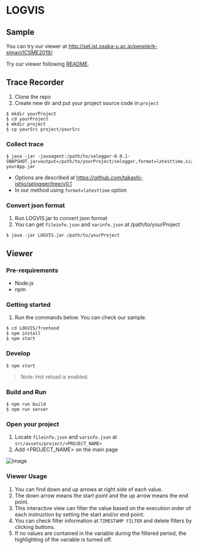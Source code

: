 # LOGVIS
## Sample
You can try our viewer at http://sel.ist.osaka-u.ac.jp/people/k-simari/ICSME2019/ 

Try our viewer following [README](/sample/README.md).

## Trace Recorder
1. Clone the repo
1. Create new dir and put your project source code in `project`
```
$ mkdir yourProject
$ cd yourProject
$ mkdir project
$ cp yourSrc project/yourSrc
```
### Collect trace 
```
$ java -jar -javaagent:/path/to/selogger-0.0.1-SNAPSHOT.jar=output=/path/to/yourProject/selogger,format=latesttime,size=32,keepobj=true yourApp.jar 
```
 *  Options are described at https://github.com/takashi-ishio/selogger/tree/v0.1
 *  In our method using `format=latesttime` option
### Convert json format
1. Run LOGVIS.jar to convert json format
1. You can get `fileinfo.json` and `varinfo.json` at /path/to/yourProject
```
$ java -jar LOGVIS.jar /path/to/yourProject
```

## Viewer 

### Pre-requirements

* Node.js
* npm

### Getting started


1. Run the commands below. You can check our sample.
```
$ cd LOGVIS/frontend
$ npm install
$ npm start
```

### Develop

```
$ npm start
```

> Note: Hot reload is enabled.

### Build and Run

```
$ npm run build
$ npm run server
```

### Open your project

1. Locate `fileinfo.json` and `varinfo.json` at `src/assets/project/<PROJECT_NAME>`
1. Add <PROJECT_NAME> on the main page

![image](https://user-images.githubusercontent.com/7913793/64902108-62c90080-d6dc-11e9-8013-ace20abf0add.png)

### Viewer Usage
1. You can find down and up arrows at right side of each value.
1. The down arrow means the start point and the up arrow means the end point.
1. This interactive view can filter the value based on the execution order of each instruction by setting the start and/or end point.
1. You can check filter information at `TIMESTAMP FILTER` and delete filters by clicking buttons.
1. If no values are contained in the variable during the filtered period, the highlighting of the variable is turned off.